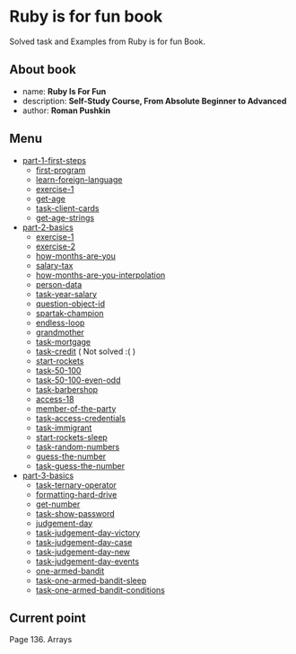 # Ruby is for fun book

Solved task and Examples from Ruby is for fun Book.

## About book

- name: **Ruby Is For Fun**
- description: **Self-Study Course, From Absolute Beginner to Advanced**
- author: **Roman Pushkin**

## Menu

- [part-1-first-steps](part-1-first-steps)
    - [first-program](part-1-first-steps/first_program.rb)
    - [learn-foreign-language](part-1-first-steps/learn_foreign_language.rb)
    - [exercise-1](part-1-first-steps/exercise_1.rb)
    - [get-age](part-1-first-steps/get_age.rb)
    - [task-client-cards](part-1-first-steps/task-client-cards.rb)
    - [get-age-strings](part-1-first-steps/get_age_strings.rb)
- [part-2-basics](part-2-basics)
    - [exercise-1](part-2-basics/exercise_1.rb)
    - [exercise-2](part-2-basics/exercise_2.rb)
    - [how-months-are-you](part-2-basics/how_months_are_you.rb)
    - [salary-tax](part-2-basics/salary_tax.rb)
    - [how-months-are-you-interpolation](part-2-basics/how_months_are_you_interpolation.rb)
    - [person-data](part-2-basics/person_data.rb)
    - [task-year-salary](part-2-basics/task_year_salary.rb)
    - [question-object-id](part-2-basics/question_object_id.rb)
    - [spartak-champion](part-2-basics/spartak_champion.rb)
    - [endless-loop](part-2-basics/endless_loop.rb)
    - [grandmother](part-2-basics/grandmother.rb)
    - [task-mortgage](part-2-basics/task_mortgage.rb)
    - [task-credit](part-2-basics/task_credit.rb) ( Not solved :( )
    - [start-rockets](part-2-basics/start_rockets.rb)
    - [task-50-100](part-2-basics/task_50_100.rb)
    - [task-50-100-even-odd](part-2-basics/task_50_100_even_odd.rb)
    - [task-barbershop](part-2-basics/task_barbershop.rb)
    - [access-18](part-2-basics/access_18.rb)
    - [member-of-the-party](part-2-basics/member_of_the_party.rb)
    - [task-access-credentials](part-2-basics/task_access_credentials.rb)
    - [task-immigrant](part-2-basics/task_immigrant.rb)
    - [start-rockets-sleep](part-2-basics/start_rockets_sleep.rb)
    - [task-random-numbers](part-2-basics/task_random_numbers.rb)
    - [guess-the-number](part-2-basics/guess_the_number.rb)
    - [task-guess-the-number](part-2-basics/task_guess_the_number.rb)
- [part-3-basics](part-3-time-for-fun)
    - [task-ternary-operator](part-3-time-for-fun/task_ternary_operator.rb)
    - [formatting-hard-drive](part-3-time-for-fun/formatting_hard_drive.rb)
    - [get-number](part-3-time-for-fun/get_number.rb)
    - [task-show-password](part-3-time-for-fun/task_show_password.rb)
    - [judgement-day](part-3-time-for-fun/judgement_day.rb)
    - [task-judgement-day-victory](part-3-time-for-fun/task_judgement_day_victory.rb)
    - [task-judgement-day-case](part-3-time-for-fun/task_judgement_day_case.rb)
    - [task-judgement-day-new](part-3-time-for-fun/task_judgement_day_new.rb)
    - [task-judgement-day-events](part-3-time-for-fun/task_judgement_day_events.rb)
    - [one-armed-bandit](part-3-time-for-fun/one_armed_bandit.rb)
    - [task-one-armed-bandit-sleep](part-3-time-for-fun/task_one_armed_bandit_sleep.rb)
    - [task-one-armed-bandit-conditions](part-3-time-for-fun/task_one_armed_bandit_conditions.rb)
## Current point

Page 136. Arrays